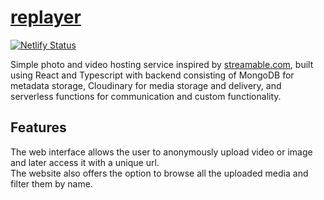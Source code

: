 # [replayer](https://web-replayer.netlify.app/)

[![Netlify Status](https://api.netlify.com/api/v1/badges/e06cf1bf-067d-4bb0-9298-6beafaa5d012/deploy-status)](https://app.netlify.com/sites/web-replayer/deploys)

Simple photo and video hosting service inspired by [streamable.com](https://streamable.com/), built using React and Typescript with backend consisting of MongoDB for metadata storage, Cloudinary for media storage and delivery, and serverless functions for communication and custom functionality.  

## Features

The web interface allows the user to anonymously upload video or image and later access it with a unique url.  
The website also offers the option to browse all the uploaded media and filter them by name.  
